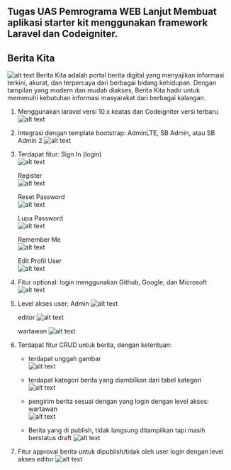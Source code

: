 ## Tugas UAS Pemrograma WEB Lanjut Membuat aplikasi starter kit menggunakan framework Laravel dan Codeigniter.

## Berita Kita
![alt text](https://github.com/samuelalfredosilla/news-website/blob/main/image.png?raw=true)
Berita Kita adalah portal berita digital yang menyajikan informasi terkini, akurat, dan terpercaya dari berbagai bidang kehidupan. Dengan tampilan yang modern dan mudah diakses, Berita Kita hadir untuk memenuhi kebutuhan informasi masyarakat dari berbagai kalangan.

1. Menggunakan laravel versi 10.x keatas dan Codeigniter versi terbaru
![alt text](https://github.com/samuelalfredosilla/news-website/blob/main/1.jpg?raw=true)

2. Integrasi dengan template bootstrap: AdminLTE, SB Admin, atau SB Admin 2
![alt text](https://github.com/samuelalfredosilla/news-website/blob/main/adminlte.jpg?raw=true)

3. Terdapat fitur:
   Sign In (login)<br>
   ![alt text](https://github.com/samuelalfredosilla/news-website/blob/main/login.jpg?raw=true)

   Register<br>
   ![alt text](https://github.com/samuelalfredosilla/news-website/blob/main/regis.jpg?raw=true)
   
   Reset Password<br>
   ![alt text](https://github.com/samuelalfredosilla/news-website/blob/main/reset.jpg?raw=true)
   
   Lupa Password<br>
   ![alt text](https://github.com/samuelalfredosilla/news-website/blob/main/forgot.jpg?raw=true)
   
   Remember Me<br>
   ![alt text](https://github.com/samuelalfredosilla/news-website/blob/main/login.jpg?raw=true?raw=true)
   
   Edit Profil User<br>
   ![alt text](https://github.com/samuelalfredosilla/news-website/blob/main/edit%20user%20profil.jpg?raw=true)

4. Fitur optional: login menggunakan Github, Google, dan Microsoft 
![alt text](https://github.com/samuelalfredosilla/news-website/blob/main/login.jpg?raw=true)

5. Level akses user:
   Admin
   ![alt text](https://github.com/samuelalfredosilla/news-website/blob/main/admin.jpg?raw=true)

   editor
   ![alt text](https://github.com/samuelalfredosilla/news-website/blob/main/editor.jpg?raw=true)
   
   wartawan
   ![alt text](https://github.com/samuelalfredosilla/news-website/blob/main/wartawan.jpg?raw=true)
   
6. Terdapat fitur CRUD untuk berita, dengan ketentuan:
     - terdapat unggah gambar<br>
       ![alt text](https://github.com/samuelalfredosilla/news-website/blob/main/unggah.jpg?raw=true)
       
     - terdapat kategori berita yang diambilkan dari tabel kategori<br>
       ![alt text](https://github.com/samuelalfredosilla/news-website/blob/main/kategori.jpg?raw=true)
       
     - pengirim berita sesuai dengan yang login dengan level akses: wartawan<br>
       ![alt text](https://github.com/samuelalfredosilla/news-website/blob/main/pengirim%20berita%20akses%20wartawan.jpg?raw=true)
       
     - Berita yang di publish, tidak langsung ditampilkan tapi masih berstatus draft
       ![alt text](https://github.com/samuelalfredosilla/news-website/blob/main/draft.jpg?raw=true)
       
 7. Fitur approval berita untuk dipublish/tidak oleh user login dengan level akses editor
    ![alt text](?raw=true)
    
